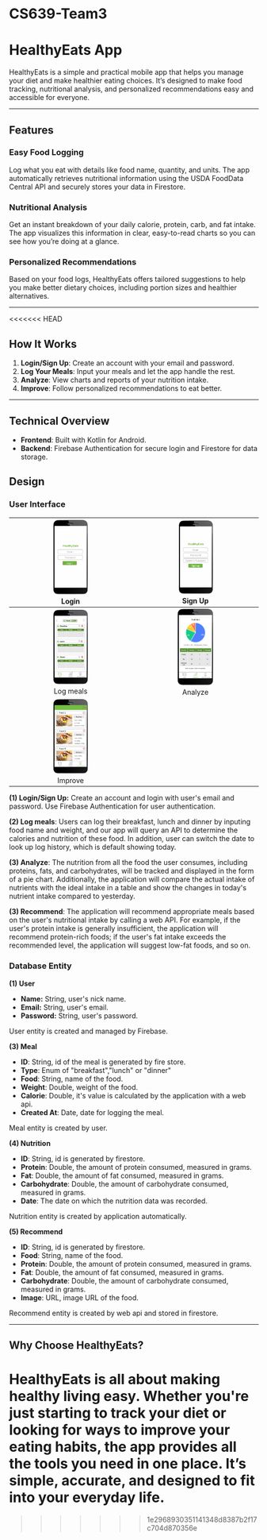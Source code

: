 # CS639-Team3
# HealthyEats App

HealthyEats is a simple and practical mobile app that helps you manage your diet and make healthier eating choices. It’s designed to make food tracking, nutritional analysis, and personalized recommendations easy and accessible for everyone.

---

## Features

### Easy Food Logging
Log what you eat with details like food name, quantity, and units. The app automatically retrieves nutritional information using the USDA FoodData Central API and securely stores your data in Firestore.

### Nutritional Analysis
Get an instant breakdown of your daily calorie, protein, carb, and fat intake. The app visualizes this information in clear, easy-to-read charts so you can see how you’re doing at a glance.

### Personalized Recommendations
Based on your food logs, HealthyEats offers tailored suggestions to help you make better dietary choices, including portion sizes and healthier alternatives.

---
<<<<<<< HEAD

## How It Works

1. **Login/Sign Up**: Create an account with your email and password.
2. **Log Your Meals**: Input your meals and let the app handle the rest.
3. **Analyze**: View charts and reports of your nutrition intake.
4. **Improve**: Follow personalized recommendations to eat better.

---

## Technical Overview

- **Frontend**: Built with Kotlin for Android.
- **Backend**: Firebase Authentication for secure login and Firestore for data storage.

## Design

### User Interface

| <img src="assets/1732322996616.png" width="30%"></img><br>Login | <img src="assets/1733152753646.png" width="30%"></img><br/>Sign Up |
| :----------------------------------------------------------: | :----------------------------------------------------------: |
| <img src="./assets/1732323867127.png" width="30%"></img><br/>Log meals | <img src="assets/1732322478835.png" width="30%"></img><br/>Analyze |
| <img src="assets/1732322613494.png" width="30%"></img><br/>Improve |                                                              |

**(1) Login/Sign Up:** Create an account and login with user's email and password. Use Firebase Authentication for user authentication.

**(2) Log meals**: Users can log their breakfast, lunch and dinner by inputing food name and weight, and our app will query an API to determine the calories and nutrition of these food. In addition, user can switch the date to look up log history, which is default showing today.

**(3) Analyze**: The nutrition from all the food the user consumes, including proteins, fats, and carbohydrates, will be tracked and displayed in the form of a pie chart. Additionally, the application will compare the actual intake of nutrients with the ideal intake in a table and show the changes in today's nutrient intake compared to yesterday. 

**(3) Recommend**: The application will recommend appropriate meals based on the user's nutritional intake by calling a web API. For example, if the user's protein intake is generally insufficient, the application will recommend protein-rich foods; if the user's fat intake exceeds the recommended level, the application will suggest low-fat foods, and so on.

### Database Entity

**(1) User**

- **Name:** String, user's nick name.
- **Email:** String, user's email.
- **Password:** String, user's password.

User entity is created and managed by Firebase.

**(3) Meal**

- **ID**: String, id of the meal is generated by fire store.
- **Type**: Enum of "breakfast","lunch" or "dinner"
- **Food**: String, name of the food.
- **Weight**: Double, weight of the food.
- **Calorie**: Double, it's value is calculated by the application with a web api.
- **Created At**: Date, date for logging the meal.

Meal entity  is created by user.

**(4) Nutrition**

- **ID**: String, id is generated by firestore.
- **Protein**: Double, the amount of protein consumed, measured in grams.
- **Fat**: Double, the amount of fat consumed, measured in grams.
- **Carbohydrate**: Double, the amount of carbohydrate consumed, measured in grams.
- **Date**: The date on which the nutrition data was recorded.

Nutrition entity is created by application automatically.

**(5) Recommend**

- **ID**: String, id is generated by firestore.
- **Food**: String, name of the food.
- **Protein**: Double, the amount of protein consumed, measured in grams.
- **Fat**: Double, the amount of fat consumed, measured in grams.
- **Carbohydrate**: Double, the amount of carbohydrate consumed, measured in grams.
- **Image**: URL, image URL of the food.

Recommend entity is created by web api and stored in firestore.

---

## Why Choose HealthyEats?

HealthyEats is all about making healthy living easy. Whether you're just starting to track your diet or looking for ways to improve your eating habits, the app provides all the tools you need in one place. It’s simple, accurate, and designed to fit into your everyday life.
=======
>>>>>>> 1e2968930351141348d8387b2f17c704d870356e
